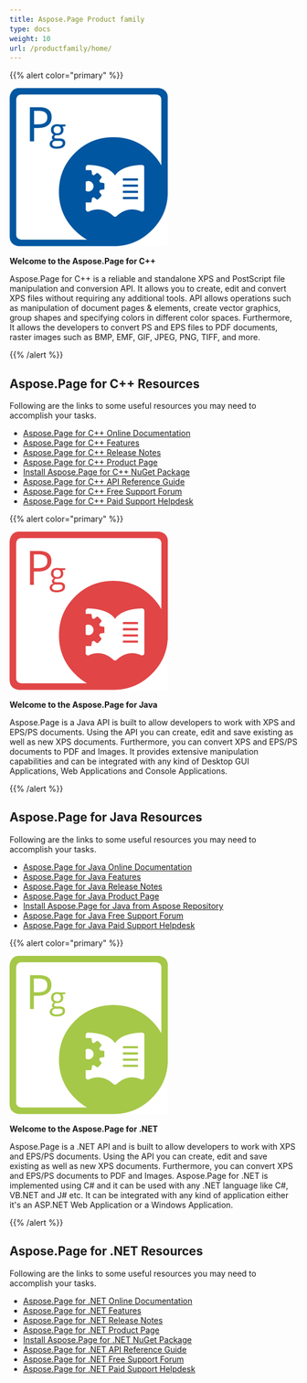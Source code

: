 ```yaml
---
title: Aspose.Page Product family
type: docs
weight: 10
url: /productfamily/home/
---
```


{{% alert color="primary" %}}

**![todo:image_alt_text](home_1)**

**Welcome to the Aspose.Page for C++**

Aspose.Page for C++ is a reliable and standalone XPS and PostScript file manipulation and conversion API. It allows you to create, edit and convert XPS files without requiring any additional tools. API allows operations such as manipulation of document pages & elements, create vector graphics, group shapes and specifying colors in different color spaces. Furthermore, It allows the developers to convert PS and EPS files to PDF documents, raster images such as BMP, EMF, GIF, JPEG, PNG, TIFF, and more.

{{% /alert %}}

## **Aspose.Page for C++ Resources**

Following are the links to some useful resources you may need to accomplish your tasks.

- [Aspose.Page for C++ Online Documentation](/page/cpp/)
- [Aspose.Page for C++ Features](/page/cpp/features-list/)
- [Aspose.Page for C++ Release Notes](/page/cpp/release-notes/)
- [Aspose.Page for C++ Product Page](https://products.aspose.com/page/cpp/)
- [Install Aspose.Page for C++ NuGet Package](https://www.nuget.org/packages/Aspose.Page.Cpp/)
- [Aspose.Page for C++ API Reference Guide](https://reference.aspose.com/cpp/page)
- [Aspose.Page for C++ Free Support Forum](https://forum.aspose.com/c/page/39)
- [Aspose.Page for C++ Paid Support Helpdesk](https://helpdesk.aspose.com/)

{{% alert color="primary" %}}

**![todo:image_alt_text](home_2)**

**Welcome to the Aspose.Page for Java**

Aspose.Page is a Java API is built to allow developers to work with XPS and EPS/PS documents. Using the API you can create, edit and save existing as well as new XPS documents. Furthermore, you can convert XPS and EPS/PS documents to PDF and Images. It provides extensive manipulation capabilities and can be integrated with any kind of Desktop GUI Applications, Web Applications and Console Applications.

{{% /alert %}}

## **Aspose.Page for Java Resources**

Following are the links to some useful resources you may need to accomplish your tasks.

- [Aspose.Page for Java Online Documentation](/page/java/)
- [Aspose.Page for Java Features](/page/java/feature-list/)
- [Aspose.Page for Java Release Notes](/page/java/release-notes/)
- [Aspose.Page for Java Product Page](https://products.aspose.com/page/java)
- [Install Aspose.Page for Java from Aspose Repository](/page/java/installation/)
- [Aspose.Page for Java Free Support Forum](https://forum.aspose.com/c/page/39)
- [Aspose.Page for Java Paid Support Helpdesk](https://helpdesk.aspose.com/)

{{% alert color="primary" %}}

**![todo:image_alt_text](home_3)**

**Welcome to the Aspose.Page for .NET**

Aspose.Page is a .NET API and is built to allow developers to work with XPS and EPS/PS documents. Using the API you can create, edit and save existing as well as new XPS documents. Furthermore, you can convert XPS and EPS/PS documents to PDF and Images. Aspose.Page for .NET is implemented using C# and it can be used with any .NET language like C#, VB.NET and J# etc. It can be integrated with any kind of application either it's an ASP.NET Web Application or a Windows Application.

{{% /alert %}}

## **Aspose.Page for .NET Resources**

Following are the links to some useful resources you may need to accomplish your tasks.

- [Aspose.Page for .NET Online Documentation](/page/net/)
- [Aspose.Page for .NET Features](/page/net/feature-list/)
- [Aspose.Page for .NET Release Notes](/page/net/release-notes/)
- [Aspose.Page for .NET Product Page](https://products.aspose.com/page/net/)
- [Install Aspose.Page for .NET NuGet Package](https://www.nuget.org/packages/Aspose.Page/)
- [Aspose.Page for .NET API Reference Guide](https://reference.aspose.com/page/net)
- [Aspose.Page for .NET Free Support Forum](https://forum.aspose.com/c/page/39)
- [Aspose.Page for .NET Paid Support Helpdesk](https://helpdesk.aspose.com/)
